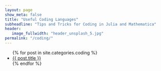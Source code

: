 ```yaml
---
layout: page
show_meta: false
title: "Useful Coding Languages"
subheadline: "Tips and Tricks for Coding in Julia and Mathematica"
header:
   image_fullwidth: "header_unsplash_5.jpg"
permalink: "/coding/"
---
```

<ul>
    {% for post in site.categories.coding %}
    <li><a href="{{ site.url }}{{ site.baseurl }}{{ post.url }}">{{ post.title }}</a></li>
    {% endfor %}
</ul>